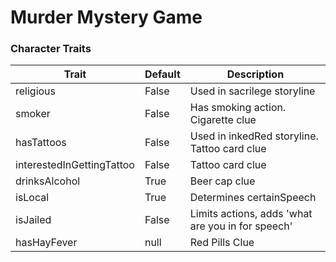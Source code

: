 # Murder Mystery Game

### Character Traits
| Trait | Default | Description | 
| ----------- | ----------- | ----------- |
| religious | False | Used in sacrilege storyline
| smoker | False | Has smoking action. Cigarette clue |
| hasTattoos | False | Used in inkedRed storyline. Tattoo card clue |
| interestedInGettingTattoo | False | Tattoo card clue |
| drinksAlcohol | True | Beer cap clue |
| isLocal | True | Determines certainSpeech |
| isJailed | False | Limits actions, adds 'what are you in for speech' |
| hasHayFever | null | Red Pills Clue |
